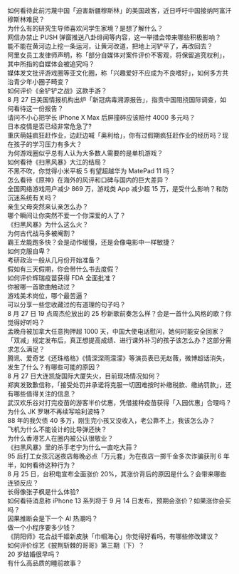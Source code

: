 如何看待此前污蔑中国「迫害新疆穆斯林」的美国政客，近日呼吁中国接纳阿富汗穆斯林难民？  
为什么有的研究生导师喜欢问学生家境？是想了解什么？  
网信办禁止 PUSH 弹窗推送八卦绯闻等内容，这一举措会带来哪些积极影响？  
能不能在黄河边上挖一条运河，让黄河改道，把地上河铲平了，再改回去？  
阿里女员工发律师声明，称「部分自媒体对案件评价不客观，将保留追究权利」，其中所指的自媒体会被追究吗？  
媒体发文批评游戏圈等亚文化圈，称「兴趣爱好不应成为不良嗜好」，如何多方共治青少年小圈子畸变？  
如何评价《金铲铲之战》这款手游？  
8 月 27 日美国情报机构出炉「新冠病毒溯源报告」，指责中国阻挠国际调查，如何看待这一份报告？  
请问不小心把学长 iPhone X Max 后屏撞碎应该赔付 4000 多元吗？  
日本疫情是否已经非常危急了?  
重庆萌娃疯狂赶作业，边赶边喊「奥利给」，你有过假期疯狂赶作业的经历吗？现在孩子的学习压力有多大？  
为何游戏圈似乎总有人认为大多数人需要的是单机游戏？  
如何看待《扫黑风暴》大江的结局？  
不黑不吹，你觉得小米平板 5 有望超越华为 MatePad 11 吗？  
怎么看待《原神》在海外的风评和口碑与国内的巨大差异？  
全国网络游戏用户减少 869 万，游戏类 App 减少超 15 万，是受什么影响？和防沉迷系统有关吗？  
亲生父母突然来认亲怎么办？  
哪个瞬间让你突然不爱一个你深爱的人了？  
《扫黑风暴》为什么这么火？  
为何古代战马多被阉割？  
霸王龙能跑多快？会是动作缓慢，还是会像电影中一样敏捷？  
如何克服自卑？  
考研政治一般从几月份开始准备？  
假如有三天假期，你会带什么书去度假？  
如何评价辉瑞疫苗获得 FDA 全面批准？  
你被哪一首歌曲触动过？  
游戏美术岗位，哪个最苦逼？  
可以分享一些您收藏过的有道理的句子吗？  
8 月 27 日 19 点周杰伦放出的 25 秒新歌前奏怎么样？会是一首什么风格的歌？你觉得好听吗？  
孟晚舟被加拿大任意拘押超 1000 天，中国大使电话慰问，她何时能安全回家？  
「双减」规定发布后，真正想提高成绩、进行课外补习的孩子该怎么办？这部分需求怎么满足？  
腾讯、爱奇艺《还珠格格》《情深深雨濛濛》等演员表已无赵薇，微博超话消失，发生了什么？有哪些可能的原因？  
8 月 27 日大连凯旋国际大厦失火，目前现场情况如何？  
郑爽发致歉信称，「接受处罚并承诺将克服一切困难按时补缴税款、缴纳罚款」，还有哪些值得关注的信息？  
武汉欢乐谷对打完疫苗的游客半价优惠，凭借接种疫苗获得「入园优惠」合理吗？  
为什么 JK 罗琳不再续写哈利波特？  
88 年的我欠债 40 多万，刚生完小孩又没收入，老公靠不上，我该怎么办？  
飞机为什么不能设计的比导弹还快？  
为什么香港艺人在圈内被公认很敬业？  
《扫黑风暴》里的杀手老宁为什么一直吃大蒜？  
95 后打工女孩沉迷夜店每晚必点「万元套」为在夜店一掷千金多次诈骗获刑 6 年半，如何看待这种行为？  
8 月 25 日，台积电宣布全面涨价 20%，其涨价背后的原因是什么？会带来哪些连锁反应？  
长得像张子枫是什么体验?  
如何看待消息称 iPhone 13 系列将于 9 月 14 日发布，预期会涨价？如果涨你会买吗？  
因果推断会是下一个 AI 热潮吗？  
做一个小程序要多少钱？  
《阴阳师》花合战千姬新皮肤「巾帼海心」你觉得好看吗，有哪些修改建议？  
如何评价综艺《披荆斩棘的哥哥》第三期（下）？  
20 岁结婚很早吗？  
有什么高品质的睡前故事？  

